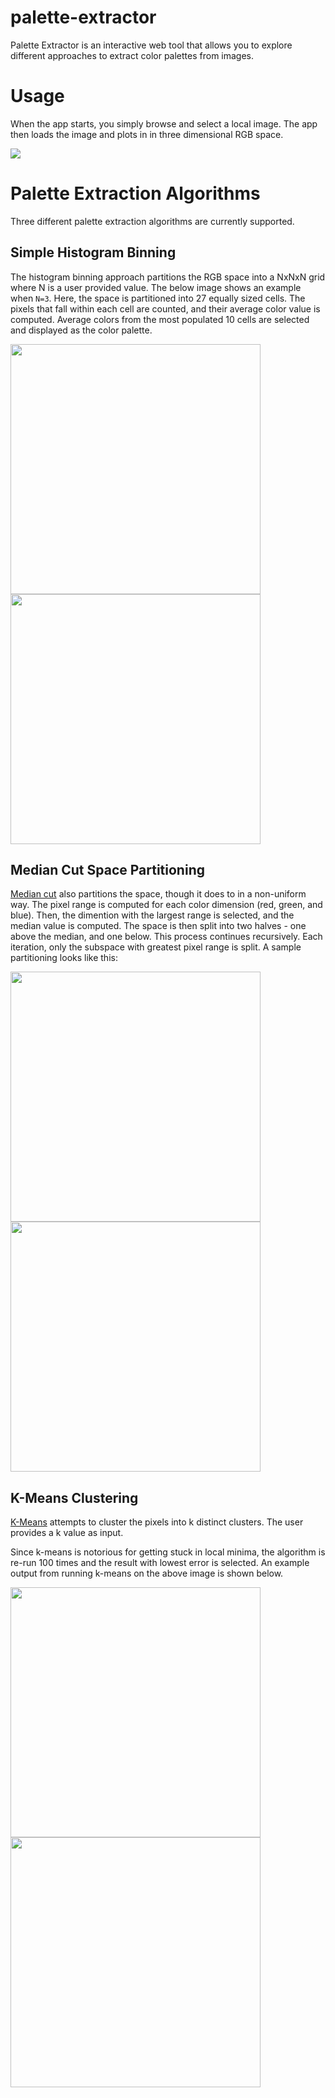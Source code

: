 # palette-extractor

Palette Extractor is an interactive web tool that allows you to explore different approaches to extract color palettes from images.

# Usage
When the app starts, you simply browse and select a local image. The app then loads the image and plots in in three dimensional RGB space.

![](https://cloud.githubusercontent.com/assets/4796480/20862220/18261e3e-b973-11e6-9f47-834f08442274.png)

# Palette Extraction Algorithms
Three different palette extraction algorithms are currently supported.

## Simple Histogram Binning
The histogram binning approach partitions the RGB space into a NxNxN grid where N is a user provided value. The below image shows an example when `N=3`. Here, the space is partitioned into 27 equally sized cells. The pixels that fall within each cell are counted, and their average color value is computed. Average colors from the most populated 10 cells are selected and displayed as the color palette.

<div>
<img src="https://cloud.githubusercontent.com/assets/4796480/20862225/2320124a-b973-11e6-9855-112a11482a57.png" width="400">
<img src="https://cloud.githubusercontent.com/assets/4796480/20862228/3687934e-b973-11e6-87cf-cf4915e511c8.jpg" width="400">
</div>

## Median Cut Space Partitioning
[Median cut](https://en.wikipedia.org/wiki/Median_cut) also partitions the space, though it does to in a non-uniform way. The pixel range is computed for each color dimension (red, green, and blue). Then, the dimention with the largest range is selected, and the median value is computed. The space is then split into two halves - one above the median, and one below. This process continues recursively. Each iteration, only the subspace with greatest pixel range is split. A sample partitioning looks like this:

<div>
<img src="https://cloud.githubusercontent.com/assets/4796480/20862222/1d3c5276-b973-11e6-8260-7a177b363292.png" width="400">
<img src="https://cloud.githubusercontent.com/assets/4796480/20862231/401d685c-b973-11e6-8a7c-f752ac0a77cd.jpg" width="400">
</div>

## K-Means Clustering
[K-Means](https://en.wikipedia.org/wiki/K-means_clustering) attempts to cluster the pixels into k distinct clusters. The user provides a k value as input.

Since k-means is notorious for getting stuck in local minima, the algorithm is re-run 100 times and the result with lowest error is selected. An example output from running k-means on the above image is shown below.

<div>
<img src="https://cloud.githubusercontent.com/assets/4796480/20862226/29f32ab2-b973-11e6-9690-51d714f7847e.png" width="400">
<img src="https://cloud.githubusercontent.com/assets/4796480/20862229/395f0728-b973-11e6-982b-e99b2c211b10.jpg" width="400">
</div>
